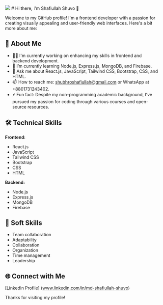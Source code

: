 <img src="https://i.ibb.co/HB5yGPG/banner.png" />
# Hi there, I'm Shafiullah Shuvo 👋

Welcome to my GitHub profile! I'm a frontend developer with a passion for creating visually appealing and user-friendly web interfaces. Here's a bit more about me:

## 🚀 About Me

- 👨‍💻 I'm currently working on enhancing my skills in frontend and backend development.
- 🌱 I’m currently learning Node.js, Express.js, MongoDB, and Firebase.
- 💬 Ask me about React.js, JavaScript, Tailwind CSS, Bootstrap, CSS, and HTML.
- 📫 How to reach me: shubhroshafiullah@gmail.com or WhatsApp at +8801731243402.
- ⚡ Fun fact: Despite my non-programming academic background, I've pursued my passion for coding through various courses and open-source resources.

## 🛠️ Technical Skills

**Frontend:**

- React.js
- JavaScript
- Tailwind CSS
- Bootstrap
- CSS
- HTML

**Backend:**

- Node.js
- Express.js
- MongoDB
- Firebase

## 🌟 Soft Skills
- Team collaboration
- Adaptability
- Collaboration
- Organization
- Time management
- Leadership

## 🌐 Connect with Me

[LinkedIn Profile] (www.linkedin.com/in/md-shafiullah-shuvo)

Thanks for visiting my profile!
